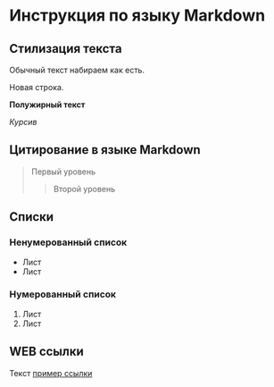 # Инструкция по языку Markdown

## Стилизация текста

Обычный текст набираем как есть.

Новая строка.

**Полужирный текст**

_Курсив_

## Цитирование в языке Markdown

> Первый уровень
>
> > Второй уровень

## Списки

### Ненумерованный список

- Лист
- Лист

### Нумерованный список

1. Лист
2. Лист

## WEB ссылки

Текст [пример ссылки](http.example.com 'Всплывающая подсказка')

